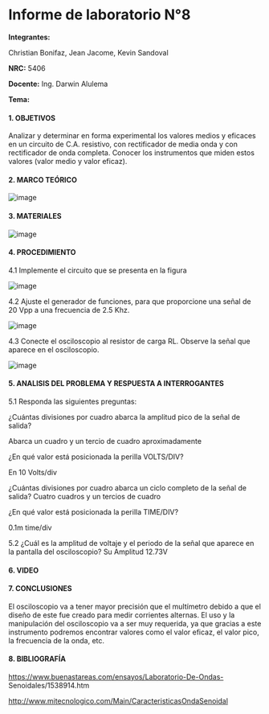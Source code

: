 # Informe de laboratorio N°8

**Integrantes:**

Christian Bonifaz, Jean Jacome, Kevin Sandoval

**NRC:** 5406

**Docente:** Ing. Darwin Alulema

**Tema:** 

#### 1. OBJETIVOS

Analizar y determinar en forma experimental los valores medios y eficaces en un circuito de C.A. resistivo, con rectificador de media onda y con rectificador de onda completa. Conocer los instrumentos que miden estos valores (valor medio y valor eficaz).


#### 2. MARCO TEÓRICO

![image](https://user-images.githubusercontent.com/85208164/132167413-cb38a310-6c6d-4855-8f53-979367a6ee4c.png)


#### 3. MATERIALES

![image](https://user-images.githubusercontent.com/84586968/132257750-784da743-2589-465c-830a-ce97d68ff4b3.png)

#### 4. PROCEDIMIENTO

4.1 Implemente el circuito que se presenta en la figura


![image](https://user-images.githubusercontent.com/84586968/132257730-9a623e8c-5fb9-4550-b25f-298d4ec5a1eb.png)

4.2 Ajuste el generador de funciones, para que proporcione una señal de 20 Vpp a una frecuencia de 2.5 Khz.

![image](https://user-images.githubusercontent.com/84586968/132258304-af10cad8-1d98-488f-bf16-de13dd400a6e.png)


4.3 Conecte el osciloscopio al resistor de carga RL. Observe la señal que aparece en  el osciloscopio.

![image](https://user-images.githubusercontent.com/84586968/132259211-cf654cca-6f5c-425e-91bb-3b082d3b3b99.png)

#### 5. ANALISIS DEL PROBLEMA Y RESPUESTA A INTERROGANTES

5.1 Responda las siguientes preguntas:

¿Cuántas divisiones por cuadro abarca la amplitud pico de la señal de salida?

Abarca un cuadro y un tercio de cuadro aproximadamente

¿En qué valor está posicionada la perilla VOLTS/DIV?

En 10 Volts/div

¿Cuántas divisiones por cuadro abarca un ciclo completo de la señal de salida?
Cuatro cuadros y un tercios de cuadro

¿En qué valor está posicionada la perilla TIME/DIV?

0.1m time/div

5.2 ¿Cuál es la amplitud de voltaje y el periodo de la señal que aparece en la pantalla del osciloscopio?
 Su Amplitud 12.73V
 

#### 6. VIDEO

#### 7. CONCLUSIONES

El osciloscopio va a tener mayor precisión que el multímetro debido a que el diseño de este fue creado para medir corrientes alternas. El uso y la manipulación del osciloscopio va a ser muy requerida, ya que gracias   a   este   instrumento   podremos   encontrar   valores   como   el   valor eficaz, el valor pico, la frecuencia de la onda, etc.


#### 8. BIBLIOGRAFÍA

https://www.buenastareas.com/ensayos/Laboratorio-De-Ondas- Senoidales/1538914.htm

http://www.mitecnologico.com/Main/CaracteristicasOndaSenoidal



